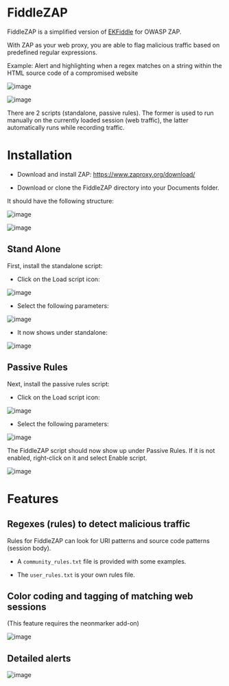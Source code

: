 # FiddleZAP

FiddleZAP is a simplified version of [EKFiddle](https://github.com/malwareinfosec/EKFiddle) for OWASP ZAP. 

With ZAP as your web proxy, you are able to flag malicious traffic based on predefined regular expressions.

Example: Alert and highlighting when a regex matches on a string within the HTML source code of a compromised website

![image](https://user-images.githubusercontent.com/25351665/132754774-bd5278ee-dad4-4107-bfa5-472b777fd52e.png)

![image](https://user-images.githubusercontent.com/25351665/132754478-ad225161-0f66-4cc7-903b-73c89817e737.png)

There are 2 scripts (standalone, passive rules). The former is used to run manually on the currently loaded session (web traffic), the latter automatically runs while recording traffic.

# Installation

- Download and install ZAP: https://www.zaproxy.org/download/

- Download or clone the FiddleZAP directory into your Documents folder.

It should have the following structure:

![image](https://user-images.githubusercontent.com/25351665/132750706-3965d2cb-5834-4144-bd15-3115c0dd3a67.png)

![image](https://user-images.githubusercontent.com/25351665/132750818-9ec7bbea-deff-41b0-abac-15b645768e57.png)

## Stand Alone

First, install the standalone script:

- Click on the Load script icon:

![image](https://user-images.githubusercontent.com/25351665/132749274-64f83b76-6c01-4121-b934-3d0621c4b628.png)

- Select the following parameters:

![image](https://user-images.githubusercontent.com/25351665/132750572-7cfa0fdd-9204-4d12-8c1e-7250c87c7577.png)

- It now shows under standalone:

![image](https://user-images.githubusercontent.com/25351665/132749556-ae47b44b-d595-4e51-9ee4-f86815eeaf9b.png)

## Passive Rules

Next, install the passive rules script:

- Click on the Load script icon:

![image](https://user-images.githubusercontent.com/25351665/132749999-418b061f-78fd-4b5b-9890-eb3316d5605c.png)

- Select the following parameters:

![image](https://user-images.githubusercontent.com/25351665/132750390-4789935d-cc73-4f6f-a6b0-3f251d5bd72c.png)

The FiddleZAP script should now show up under Passive Rules. If it is not enabled, right-click on it and select Enable script.

![image](https://user-images.githubusercontent.com/25351665/132750118-f2a792d4-c8ec-478f-aba2-55cf8c85c122.png)

# Features

## Regexes (rules) to detect malicious traffic

Rules for FiddleZAP can look for URI patterns and source code patterns (session body).

- A ``community_rules.txt`` file is provided with some examples.

- The ``user_rules.txt`` is your own rules file.


## Color coding and tagging of matching web sessions

(This feature requires the neonmarker add-on)

![image](https://user-images.githubusercontent.com/25351665/131417750-d06aa169-c862-4daa-abb9-55d941ea98a6.png)

## Detailed alerts

![image](https://user-images.githubusercontent.com/25351665/131417845-5289925e-573a-4eef-b42b-cf406ff9e9bb.png)


